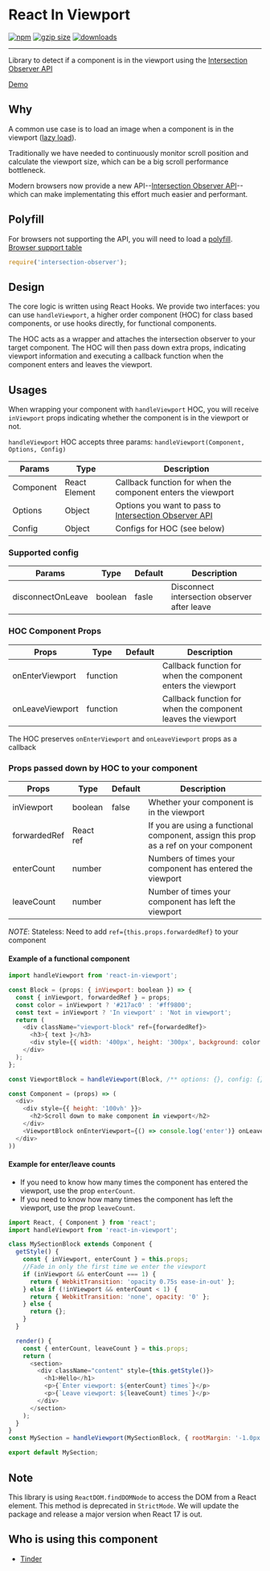 <p align="center">
  <h1>React In Viewport</h1>
  <a href="https://www.npmjs.org/package/react-in-viewport"><img src="https://img.shields.io/npm/v/react-in-viewport.svg?style=flat" alt="npm"></a>
  <a href="https://unpkg.com/react-in-viewport"><img src="https://img.badgesize.io/https://unpkg.com/react-in-viewport/dist/es/index.js?compression=gzip" alt="gzip size"></a>
  <a href="https://www.npmjs.com/package/react-in-viewport"><img src="https://img.shields.io/npm/dt/react-in-viewport.svg" alt="downloads" ></a>
</p>

<hr>

Library to detect if a component is in the viewport using the [Intersection Observer API](https://developer.mozilla.org/en-US/docs/Web/API/Intersection_Observer_API)

[Demo](https://roderickhsiao.github.io/react-in-viewport/)

## Why

A common use case is to load an image when a component is in the viewport ([lazy load](https://medium.com/@roderickhsiao/performance-101-i-know-how-to-load-images-a262d556250f)).

Traditionally we have needed to continuously monitor scroll position and calculate the viewport size, which can be a big scroll performance bottleneck.

Modern browsers now provide a new API--[Intersection Observer API](https://developer.mozilla.org/en-US/docs/Web/API/Intersection_Observer_API)--which can make implementating this effort much easier and performant.


## Polyfill

For browsers not supporting the API, you will need to load a [polyfill](https://www.npmjs.com/package/intersection-observer).
[Browser support table](https://caniuse.com/#feat=intersectionobserver)

```js
require('intersection-observer');
```

## Design

The core logic is written using React Hooks. We provide two interfaces: you can use `handleViewport`, a higher order component (HOC) for class based components, or use hooks directly, for functional components.

The HOC acts as a wrapper and attaches the intersection observer to your target component. The HOC will then pass down extra props, indicating viewport information and executing a callback function when the component enters and leaves the viewport.

## Usages

When wrapping your component with `handleViewport` HOC, you will receive `inViewport` props indicating whether the component is in the viewport or not.

`handleViewport` HOC accepts three params: `handleViewport(Component, Options, Config)`

| Params    | Type          | Description                                                                                                                        |
|-----------|---------------|------------------------------------------------------------------------------------------------------------------------------------|
| Component | React Element | Callback function for when the component enters the viewport                                                                                    |
| Options   | Object        | Options you want to pass to [Intersection Observer API](https://developer.mozilla.org/en-US/docs/Web/API/Intersection_Observer_API) |   |
| Config    | Object        | Configs for HOC (see below) |

### Supported config

| Params            | Type    | Default                                                                                                                            | Description                                  |
|-------------------|---------|------------------------------------------------------------------------------------------------------------------------------------|----------------------------------------------|
| disconnectOnLeave | boolean | fasle                                                                                                                              | Disconnect intersection observer after leave |

### HOC Component Props

| Props           | Type     | Default | Description                                     |
|-----------------|----------|---------|-------------------------------------------------|
| onEnterViewport | function |         | Callback function for when the component enters the viewport |
| onLeaveViewport | function |         | Callback function for when the component leaves the viewport |

The HOC preserves `onEnterViewport` and `onLeaveViewport` props as a callback


### Props passed down by HOC to your component

| Props      | Type      | Default | Description                                                                       |
|------------|-----------|---------|-----------------------------------------------------------------------------------|
| inViewport | boolean   | false   | Whether your component is in the viewport                                                     |  
| forwardedRef   | React ref |         | If you are using a functional component, assign this prop as a ref on your component |
| enterCount | number    |         | Numbers of times your component has entered the viewport                                     |
| leaveCount | number    |         | Number of times your component has left the viewport                                     |

_NOTE_: Stateless: Need to add `ref={this.props.forwardedRef}` to your component

#### Example of a functional component

```javascript
import handleViewport from 'react-in-viewport';

const Block = (props: { inViewport: boolean }) => {
  const { inViewport, forwardedRef } = props;
  const color = inViewport ? '#217ac0' : '#ff9800';
  const text = inViewport ? 'In viewport' : 'Not in viewport';
  return (
    <div className="viewport-block" ref={forwardedRef}>
      <h3>{ text }</h3>
      <div style={{ width: '400px', height: '300px', background: color }} />
    </div>
  );
};

const ViewportBlock = handleViewport(Block, /** options: {}, config: {} **/);

const Component = (props) => (
  <div>
    <div style={{ height: '100vh' }}>
      <h2>Scroll down to make component in viewport</h2>
    </div>
    <ViewportBlock onEnterViewport={() => console.log('enter')} onLeaveViewport={() => console.log('leave')} />
  </div>
))
```

#### Example for enter/leave counts

- If you need to know how many times the component has entered the viewport, use the prop `enterCount`.
- If you need to know how many times the component has left the viewport, use the prop `leaveCount`.

```javascript
import React, { Component } from 'react';
import handleViewport from 'react-in-viewport';

class MySectionBlock extends Component {
  getStyle() {
    const { inViewport, enterCount } = this.props;
    //Fade in only the first time we enter the viewport
    if (inViewport && enterCount === 1) {
      return { WebkitTransition: 'opacity 0.75s ease-in-out' };
    } else if (!inViewport && enterCount < 1) {
      return { WebkitTransition: 'none', opacity: '0' };
    } else {
      return {};
    }
  }

  render() {
    const { enterCount, leaveCount } = this.props;
    return (
      <section>
        <div className="content" style={this.getStyle()}>
          <h1>Hello</h1>
          <p>{`Enter viewport: ${enterCount} times`}</p>
          <p>{`Leave viewport: ${leaveCount} times`}</p>
        </div>
      </section>
    );
  }
}
const MySection = handleViewport(MySectionBlock, { rootMargin: '-1.0px' });

export default MySection;
```

## Note

This library is using `ReactDOM.findDOMNode` to access the DOM from a React element. This method is deprecated in `StrictMode`. We will update the package and release a major version when React 17 is out.

## Who is using this component

- [Tinder](https://tinder.com)
